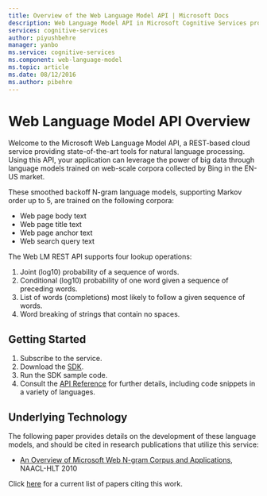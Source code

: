 ```yaml
---
title: Overview of the Web Language Model API | Microsoft Docs
description: Web Language Model API in Microsoft Cognitive Services provides state-of-the-art tools for natural language processing.
services: cognitive-services
author: piyushbehre
manager: yanbo
ms.service: cognitive-services
ms.component: web-language-model
ms.topic: article
ms.date: 08/12/2016
ms.author: pibehre
---
```


# Web Language Model API Overview

Welcome to the Microsoft Web Language Model API, a REST-based cloud service providing state-of-the-art tools for natural language processing. Using this API, your application can leverage the power of big data through language models trained on web-scale corpora collected by Bing in the EN-US market. 

These smoothed backoff N-gram language models, supporting Markov order up to 5, are trained on the following corpora: 

- Web page body text 
- Web page title text 
- Web page anchor text 
- Web search query text 

The Web LM REST API supports four lookup operations:

1. Joint (log10) probability of a sequence of words.  
2. Conditional (log10) probability of one word given a sequence of preceding words. 
3. List of words (completions) most likely to follow a given sequence of words. 
4. Word breaking of strings that contain no spaces. 

## Getting Started

1. Subscribe to the service.
2. Download the [SDK](https://www.github.com/microsoft/cognitive-weblm-windows).
3. Run the SDK sample code. 
4. Consult the [API Reference](https://westus.dev.cognitive.microsoft.com/docs/services/55de9ca4e597ed1fd4e2f104) for further details, including code snippets in a variety of languages.


## Underlying Technology

The following paper provides details on the development of these language models, and should be cited in research publications that utilize this service:

* [An Overview of Microsoft Web N-gram Corpus and Applications](http://research.microsoft.com/apps/pubs/default.aspx?id=130762), NAACL-HLT 2010

Click [here](https://academic.microsoft.com/#/search?iq=And%28Ty%3D'0'%2CRId%3D2145833060%29&q=papers%20citing%20an%20overview%20of%20microsoft%20web%20n%20gram%20corpus%20and%20applications&filters=&from=0&sort=0) for a current list of papers citing this work.
